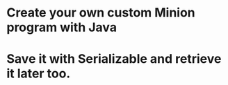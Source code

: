 # Create your own custom Minion program with Java
# Save it with Serializable and retrieve it later too. 
